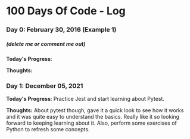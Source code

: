 # 100 Days Of Code - Log

### Day 0: February 30, 2016 (Example 1)
##### (delete me or comment me out)

**Today's Progress**: 

**Thoughts:** 

### Day 1: December 05, 2021

**Today's Progress**: Practice Jest and start learning about Pytest.

**Thoughts:** About pytest though, gave it a quick look to see how it works and it was quite easy to understand the basics. Really like it so looking forward to keeping learning about it. Also, perform some exercises of Python to refresh some concepts.

